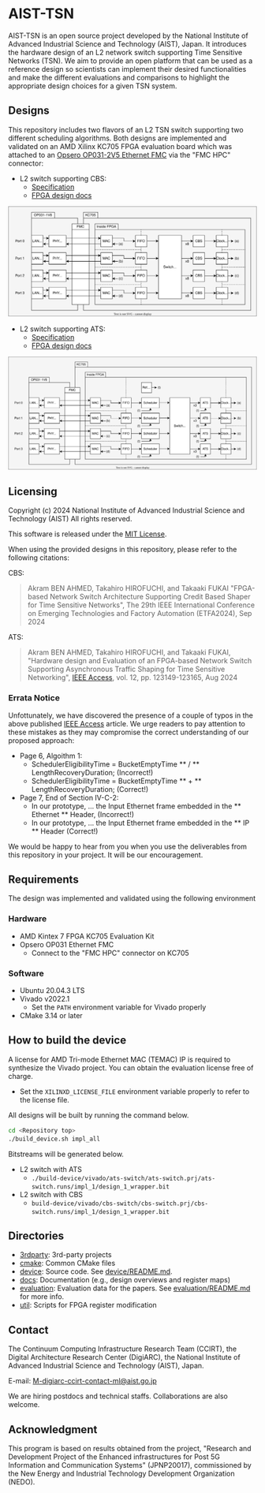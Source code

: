 # AIST-TSN

AIST-TSN is an open source project developed by the National Institute of Advanced Industrial Science and Technology (AIST), Japan.
It introduces the hardware design of an L2 network switch supporting Time Sensitive Networks (TSN).
We aim to provide an open platform that can be used as a reference design so scientists can implement their desired functionalities and make the different evaluations and comparisons to highlight the appropriate design choices for a given TSN system.

## Designs

This repository includes two flavors of an L2 TSN switch supporting two different scheduling algorithms. Both designs are implemented and validated on an AMD Xilinx KC705 FPGA evaluation board which was attached to an [Opsero OP031-2V5 Ethernet FMC](https://ethernetfmc.com/docs/ethernet-fmc/compatibility/#series-7-boards) via the "FMC HPC" connector:

- L2 switch supporting CBS:
  - [Specification](./docs/cbs-switch/specification.md)
  - [FPGA design docs](./docs/cbs-switch/design_top.md)

![alt text](./docs/cbs-switch/img/overwiew_cbs-switch.drawio.svg)

- L2 switch supporting ATS:
  - [Specification](./docs/ats-switch/specification.md)
  - [FPGA design docs](./docs/ats-switch/design_top.md)

![alt text](./docs/ats-switch/img/overwiew_ats-switch.drawio.svg)

## Licensing

Copyright (c) 2024 National Institute of Advanced Industrial Science and Technology (AIST)
All rights reserved.

This software is released under the [MIT License](LICENSE).

When using the provided designs in this repository, please refer to the following citations:

CBS:
> Akram BEN AHMED, Takahiro HIROFUCHI, and Takaaki FUKAI "FPGA-based Network Switch Architecture Supporting Credit Based Shaper for Time Sensitive Networks", The 29th IEEE International Conference on Emerging Technologies and Factory Automation (ETFA2024), Sep 2024

ATS:
> Akram BEN AHMED, Takahiro HIROFUCHI, and Takaaki FUKAI, "Hardware design and Evaluation of an FPGA-based Network Switch Supporting Asynchronous Traffic Shaping for Time Sensitive Networking", [IEEE Access](https://ieeexplore.ieee.org/document/10658978), vol. 12, pp. 123149-123165, Aug 2024 

### Errata Notice
Unfottunately, we have discovered the presence of a couple of typos in the above published [IEEE Access](https://ieeexplore.ieee.org/document/10658978) article.
We urge readers to pay attention to these mistakes as they may compromise the correct understanding of our proposed approach:

- Page 6, Algoithm 1:
  - SchedulerEligibilityTime = BucketEmptyTime ** / ** LengthRecoveryDuration; (Incorrect!)
  - SchedulerEligibilityTime = BucketEmptyTime ** + ** LengthRecoveryDuration; (Correct!)
- Page 7, End of Section IV-C-2:
    - In our prototype, ... the Input Ethernet frame embedded in the ** Ethernet ** Header, (Incorrect!)
    - In our prototype, ... the Input Ethernet frame embedded in the ** IP ** Header (Correct!)

We would be happy to hear from you when you use the deliverables from this repository in your project.
It will be our encouragement.

## Requirements

The design was implemented and validated using the following environment

### Hardware

- AMD Kintex 7 FPGA KC705 Evaluation Kit
- Opsero OP031 Ethernet FMC
  - Connect to the "FMC HPC" connector on KC705

### Software

- Ubuntu 20.04.3 LTS
- Vivado v2022.1
  - Set the `PATH` environment variable for Vivado properly
- CMake 3.14 or later

## How to build the device

A license for AMD Tri-mode Ethernet MAC (TEMAC) IP is required to synthesize the Vivado project. You can obtain the evaluation license free of charge.

- Set the `XILINXD_LICENSE_FILE` environment variable properly to refer to the license file.

All designs will be built by running the command below.

```sh
cd <Repository top>
./build_device.sh impl_all
```

Bitstreams will be generated below.

- L2 switch with ATS
  - `./build-device/vivado/ats-switch/ats-switch.prj/ats-switch.runs/impl_1/design_1_wrapper.bit`
- L2 switch with CBS
  - `build-device/vivado/cbs-switch/cbs-switch.prj/cbs-switch.runs/impl_1/design_1_wrapper.bit`

## Directories

- [3rdparty](3rdparty): 3rd-party projects
- [cmake](cmake): Common CMake files
- [device](device): Source code. See [device/README.md](device/README.md).
- [docs](docs): Documentation (e.g., design overviews and register maps)
- [evaluation](evaluation): Evaluation data for the papers. See [evaluation/README.md](evaluation/README.md) for more info.
- [util](util): Scripts for FPGA register modification

## Contact

The Continuum Computing Infrastructure Research Team (CCIRT), the Digital Architecture Research Center (DigiARC), the National Institute of Advanced Industrial Science and Technology (AIST), Japan.

E-mail: <M-digiarc-ccirt-contact-ml@aist.go.jp>

We are hiring postdocs and technical staffs. Collaborations are also welcome.

## Acknowledgment

This program is based on results obtained from the project, "Research and
Development Project of the Enhanced infrastructures for Post 5G Information and
Communication Systems" (JPNP20017), commissioned by the New Energy and
Industrial Technology Development Organization (NEDO).
